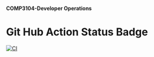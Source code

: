 #### COMP3104-Developer Operations


# Git Hub Action Status Badge
[![CI](https://github.com/kyoloulou/COMP3104-rp/actions/workflows/ci.yml/badge.svg)](https://github.com/kyoloulou/COMP3104-rp/actions/workflows/ci.yml)